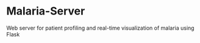 Malaria-Server
==============

Web server for patient profiling and real-time visualization of malaria using Flask
